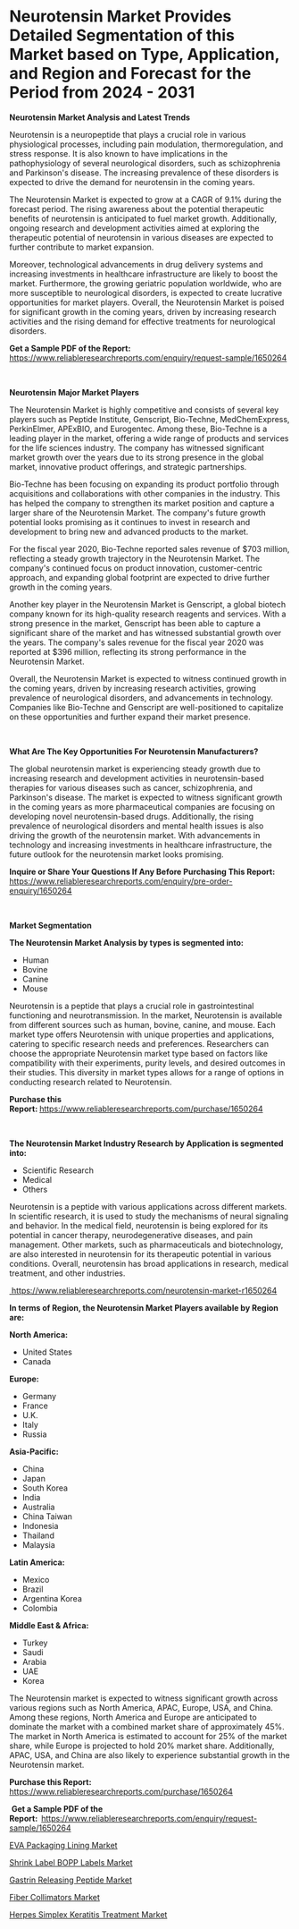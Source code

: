 <p><h1>Neurotensin Market Provides Detailed Segmentation of this Market based on Type, Application, and Region and Forecast for the Period from 2024 - 2031</h1></p><p><strong>Neurotensin Market Analysis and Latest Trends</strong></p>
<p><p>Neurotensin is a neuropeptide that plays a crucial role in various physiological processes, including pain modulation, thermoregulation, and stress response. It is also known to have implications in the pathophysiology of several neurological disorders, such as schizophrenia and Parkinson's disease. The increasing prevalence of these disorders is expected to drive the demand for neurotensin in the coming years.</p><p>The Neurotensin Market is expected to grow at a CAGR of 9.1% during the forecast period. The rising awareness about the potential therapeutic benefits of neurotensin is anticipated to fuel market growth. Additionally, ongoing research and development activities aimed at exploring the therapeutic potential of neurotensin in various diseases are expected to further contribute to market expansion.</p><p>Moreover, technological advancements in drug delivery systems and increasing investments in healthcare infrastructure are likely to boost the market. Furthermore, the growing geriatric population worldwide, who are more susceptible to neurological disorders, is expected to create lucrative opportunities for market players. Overall, the Neurotensin Market is poised for significant growth in the coming years, driven by increasing research activities and the rising demand for effective treatments for neurological disorders.</p></p>
<p><strong>Get a Sample PDF of the Report:&nbsp;</strong> <a href="https://www.reliableresearchreports.com/enquiry/request-sample/1650264">https://www.reliableresearchreports.com/enquiry/request-sample/1650264</a></p>
<p>&nbsp;</p>
<p><strong>Neurotensin Major Market Players</strong></p>
<p><p>The Neurotensin Market is highly competitive and consists of several key players such as Peptide Institute, Genscript, Bio-Techne, MedChemExpress, PerkinElmer, APExBIO, and Eurogentec. Among these, Bio-Techne is a leading player in the market, offering a wide range of products and services for the life sciences industry. The company has witnessed significant market growth over the years due to its strong presence in the global market, innovative product offerings, and strategic partnerships.</p><p>Bio-Techne has been focusing on expanding its product portfolio through acquisitions and collaborations with other companies in the industry. This has helped the company to strengthen its market position and capture a larger share of the Neurotensin Market. The company's future growth potential looks promising as it continues to invest in research and development to bring new and advanced products to the market.</p><p>For the fiscal year 2020, Bio-Techne reported sales revenue of $703 million, reflecting a steady growth trajectory in the Neurotensin Market. The company's continued focus on product innovation, customer-centric approach, and expanding global footprint are expected to drive further growth in the coming years.</p><p>Another key player in the Neurotensin Market is Genscript, a global biotech company known for its high-quality research reagents and services. With a strong presence in the market, Genscript has been able to capture a significant share of the market and has witnessed substantial growth over the years. The company's sales revenue for the fiscal year 2020 was reported at $396 million, reflecting its strong performance in the Neurotensin Market.</p><p>Overall, the Neurotensin Market is expected to witness continued growth in the coming years, driven by increasing research activities, growing prevalence of neurological disorders, and advancements in technology. Companies like Bio-Techne and Genscript are well-positioned to capitalize on these opportunities and further expand their market presence.</p></p>
<p>&nbsp;</p>
<p><strong>What Are The Key Opportunities For Neurotensin Manufacturers?</strong></p>
<p><p>The global neurotensin market is experiencing steady growth due to increasing research and development activities in neurotensin-based therapies for various diseases such as cancer, schizophrenia, and Parkinson's disease. The market is expected to witness significant growth in the coming years as more pharmaceutical companies are focusing on developing novel neurotensin-based drugs. Additionally, the rising prevalence of neurological disorders and mental health issues is also driving the growth of the neurotensin market. With advancements in technology and increasing investments in healthcare infrastructure, the future outlook for the neurotensin market looks promising.</p></p>
<p><strong>Inquire or Share Your Questions If Any Before Purchasing This Report:</strong> <a href="https://www.reliableresearchreports.com/enquiry/pre-order-enquiry/1650264">https://www.reliableresearchreports.com/enquiry/pre-order-enquiry/1650264</a></p>
<p>&nbsp;</p>
<p><strong>Market Segmentation</strong></p>
<p><strong>The Neurotensin Market Analysis by types is segmented into:</strong></p>
<p><ul><li>Human</li><li>Bovine</li><li>Canine</li><li>Mouse</li></ul></p>
<p><p>Neurotensin is a peptide that plays a crucial role in gastrointestinal functioning and neurotransmission. In the market, Neurotensin is available from different sources such as human, bovine, canine, and mouse. Each market type offers Neurotensin with unique properties and applications, catering to specific research needs and preferences. Researchers can choose the appropriate Neurotensin market type based on factors like compatibility with their experiments, purity levels, and desired outcomes in their studies. This diversity in market types allows for a range of options in conducting research related to Neurotensin.</p></p>
<p><strong>Purchase this Report:&nbsp;</strong><a href="https://www.reliableresearchreports.com/purchase/1650264">https://www.reliableresearchreports.com/purchase/1650264</a></p>
<p>&nbsp;</p>
<p><strong>The Neurotensin Market Industry Research by Application is segmented into:</strong></p>
<p><ul><li>Scientific Research</li><li>Medical</li><li>Others</li></ul></p>
<p><p>Neurotensin is a peptide with various applications across different markets. In scientific research, it is used to study the mechanisms of neural signaling and behavior. In the medical field, neurotensin is being explored for its potential in cancer therapy, neurodegenerative diseases, and pain management. Other markets, such as pharmaceuticals and biotechnology, are also interested in neurotensin for its therapeutic potential in various conditions. Overall, neurotensin has broad applications in research, medical treatment, and other industries.</p></p>
<p><a href="https://www.reliableresearchreports.com/neurotensin-market-r1650264">&nbsp;https://www.reliableresearchreports.com/neurotensin-market-r1650264</a></p>
<p><strong>In terms of Region, the Neurotensin Market Players available by Region are:</strong></p>
<p>
    <p> <strong> North America: </strong>
        <ul>
            <li>United States</li>
            <li>Canada</li>
        </ul>
        </p> 
    <p> <strong> Europe: </strong>
        <ul>
            <li>Germany</li>
            <li>France</li>
            <li>U.K.</li>
            <li>Italy</li>
            <li>Russia</li>
        </ul>
        </p> 
    <p> <strong> Asia-Pacific: </strong>
        <ul>
            <li>China</li>
            <li>Japan</li>
            <li>South Korea</li>
            <li>India</li>
            <li>Australia</li>
            <li>China Taiwan</li>
            <li>Indonesia</li>
            <li>Thailand</li>
            <li>Malaysia</li>
        </ul>
        </p> 
    <p> <strong> Latin America: </strong>
        <ul>
            <li>Mexico</li>
            <li>Brazil</li>
            <li>Argentina Korea</li>
            <li>Colombia</li>
        </ul>
        </p> 
    <p> <strong> Middle East & Africa: </strong>
        <ul>
            <li>Turkey</li>
            <li>Saudi</li>
            <li>Arabia</li>
            <li>UAE</li>
            <li>Korea</li>
        </ul>
    </p>
    </p>
<p><p>The Neurotensin market is expected to witness significant growth across various regions such as North America, APAC, Europe, USA, and China. Among these regions, North America and Europe are anticipated to dominate the market with a combined market share of approximately 45%. The market in North America is estimated to account for 25% of the market share, while Europe is projected to hold 20% market share. Additionally, APAC, USA, and China are also likely to experience substantial growth in the Neurotensin market.</p></p>
<p><strong>Purchase this Report: </strong><a href="https://www.reliableresearchreports.com/purchase/1650264">https://www.reliableresearchreports.com/purchase/1650264</a></p>
<p>&nbsp;<strong>Get a Sample PDF of the Report:&nbsp;&nbsp;</strong><a href="https://www.reliableresearchreports.com/enquiry/request-sample/1650264">https://www.reliableresearchreports.com/enquiry/request-sample/1650264</a></p>
<p><strong></strong></p>
<p><p><a href="https://issuu.com/reportprime-2/docs/eva-packaging-lining-market-size-2030.pptx">EVA Packaging Lining Market</a></p><p><a href="https://www.linkedin.com/pulse/shrink-label-bopp-labels-market-size-growth-forecast-from-2024-mw6be">Shrink Label BOPP Labels Market</a></p><p><a href="https://github.com/IzaiahBartell/Market-Research-Report-List-1/blob/main/gastrin-releasing-peptide-market.md">Gastrin Releasing Peptide Market</a></p><p><a href="https://www.linkedin.com/pulse/fiber-collimators-market-comprehensive-assessment-type-application-ktsjc">Fiber Collimators Market</a></p><p><a href="https://github.com/biheemgalvinlouises6hokrh3h/Market-Research-Report-List-2/blob/main/herpes-simplex-keratitis-treatment-market.md">Herpes Simplex Keratitis Treatment Market</a></p></p>